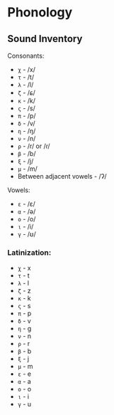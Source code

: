 # Phonology

## Sound Inventory
Consonants:
- `χ` - /x/
- `τ` - /t/
- `λ` - /l/
- `ζ` - /ɕ/
- `κ` - /k/
- `ς` - /s/
- `π` - /p/
- `δ` - /v/
- `η` - /ŋ/
- `ν` - /n/
- `ρ` - /r/ or /ɾ/
- `β` - /b/
- `ξ` - /j/
- `μ` - /m/
- Between adjacent vowels - /ʔ/

Vowels:
- `ε` - /ɛ/
- `α` - /ə/
- `ο` - /o/
- `ι` - /i/
- `γ` - /ʊ/

### Latinization:

- `χ` - x
- `τ` - t
- `λ` - l
- `ζ` - z
- `κ` - k
- `ς` - s
- `π` - p
- `δ` - v
- `η` - g
- `ν` - n
- `ρ` - r
- `β` - b
- `ξ` - j
- `μ` - m
- `ε` - e
- `α` - a
- `ο` - o
- `ι` - i
- `γ` - u
